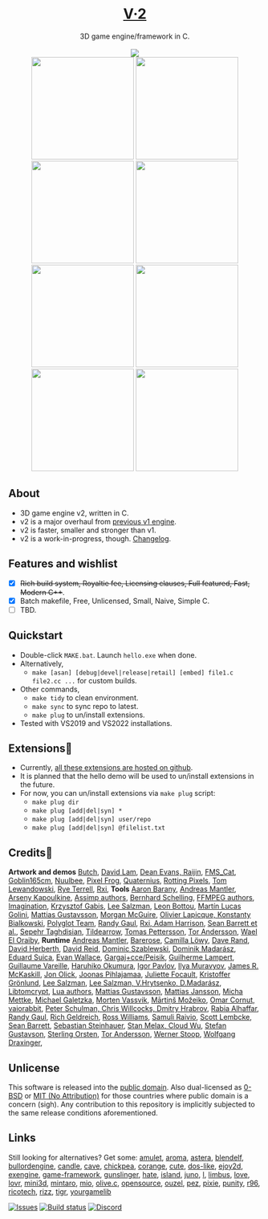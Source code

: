 <h1 align="center"><a href="#">V·2</a></h1>
<p align="center">
3D game engine/framework in C.<br/>
<br/>
<img src="https://i.imgur.com/AIEIWDk.png"              /><!--cubemap--><br/>
<img src="https://i.imgur.com/ipAYky8.png" width="204px"/><!--sprite-->
<img src="https://i.imgur.com/NlSb4ip.png" width="204px"/><!--sprite3d-->
<img src="https://i.imgur.com/rmdkSiB.png" width="204px"/><!--tiled-->
<img src="https://i.imgur.com/2BfIAFD.png" width="204px"/><!--model-->
<img src="https://i.imgur.com/Sskr5pS.png" width="204px"/><!--editor-->
<img src="https://i.imgur.com/GsgOZhu.png" width="204px"/><!--fx-->
<img src="https://i.imgur.com/24oKvLj.png" width="204px"/><!--shadertoy-->
<img src="https://i.imgur.com/F9ix0Zf.png" width="204px"/><!--shadows-->
</p>

## About
- 3D game engine v2, written in C.
- v2 is a major overhaul from [previous v1 engine](https://github.com/fwk3d/v1).
- v2 is faster, smaller and stronger than v1.
- v2 is a work-in-progress, though. [Changelog](CHANGELOG.md).

## Features and wishlist
- [x] ~~Rich build system, Royaltie fee, Licensing clauses, Full featured, Fast, Modern C++~~.
- [x] Batch makefile, Free, Unlicensed, Small, Naive, Simple C.
- [ ] TBD.

## Quickstart
- Double-click `MAKE.bat`. Launch `hello.exe` when done.
- Alternatively,
  - `make [asan] [debug|devel|release|retail] [embed] file1.c file2.cc ...` for custom builds.
- Other commands,
  - `make tidy` to clean environment.
  - `make sync` to sync repo to latest.
  - `make plug` to un/install extensions.
- Tested with VS2019 and VS2022 installations.

## Extensions💙
- Currently, [all these extensions are hosted on github](https://github.com/search?q=topic%3Aext-v2&type=repositories&s=updated&o=desc).
- It is planned that the hello demo will be used to un/install extensions in the future.
- For now, you can un/install extensions via `make plug` script:
  - `make plug dir`
  - `make plug [add|del|syn] *`
  - `make plug [add|del|syn] user/repo`
  - `make plug [add|del|syn] @filelist.txt`

## Credits💜
**Artwork and demos**
[Butch](https://opengameart.org/users/buch "for golden ui (CC-BY-SA 3.0)"),
[David Lam](https://en.wikipedia.org/wiki/Tokamak_(software) "for tokamak physics engine (ZLIB)"),
[Dean Evans, Raijin](https://youtu.be/RRvYkrrpMKo?t=147 "for their Map song (c)"),
[FMS_Cat](https://gist.github.com/FMS-Cat/a1ccea3ce866c34706084e3526204f4f "for nicest VHS/VCR shader around (MIT)"),
[Goblin165cm](https://sketchfab.com/3d-models/halloween-little-witch-ccc023590bfb4789af9322864e42d1ab "for witch 3D model (CC BY 4.0)"),
[Nuulbee](https://sketchfab.com/3d-models/kgirls01-d2f946f58a8040ae993cda70c97b302c "for kgirls01 3D model (CC BY-NC-ND 4.0)"),
[Pixel Frog](https://pixelfrog-assets.itch.io/ "for their lovely asesprites (CC0)"),
[Quaternius](https://www.patreon.com/quaternius "for their lovely 3D robots (CC0)"),
[Rotting Pixels](https://opengameart.org/content/2d-castle-platformer-tileset-16x16 "for castle-tileset (CC0)"),
[Tom Lewandowski](https://QuestStudios.com "for their MIDI recordings (c)"),
[Rye Terrell](https://github.com/wwwtyro/glsl-atmosphere "for nicest rayleigh/mie scattering shader around (CC0)"),
[Rxi](https://github.com/rxi/autobatch "for their lovely sprites & cats demo (MIT)"),
**Tools**
[Aaron Barany](https://github.com/akb825/Cuttlefish "for cuttlefish (APACHE2)"),
[Andreas Mantler](https://github.com/ands/sproutline/ "for sproutline (PD)"),
[Arseny Kapoulkine](https://github.com/zeux/pugixml/ "for pugixml (MIT)"),
[Assimp authors](https://github.com/assimp/assimp "for assimp (BSD3)"),
[Bernhard Schelling](https://github.com/schellingb/TinySoundFont "for tml.h (Zlib) and tsf.h (MIT)"),
[FFMPEG authors](https://www.ffmpeg.org/ "for ffmpeg (LGPL21)"),
[Imagination](https://developer.imaginationtech.com/pvrtextool/ "for pvrtextoolcli (ITL)"),
[Krzysztof Gabis](https://github.com/kgabis/ape "for split.py/join.py (MIT)"),
[Lee Salzman](https://github.com/lsalzman/iqm/tree/5882b8c32fa622eba3861a621bb715d693573420/demo "for iqm.cpp (PD)"),
[Leon Bottou](https://github.com/facebookresearch/CParser "for lcpp (MIT)"),
[Martín Lucas Golini](https://github.com/SpartanJ/eepp/commit/8552941da19380d7a629c4da80a976aec5d39e5c "for emscripten-fs.html (CC0)"),
[Mattias Gustavsson](https://github.com/mattiasgustavsson/libs "for mid.h (PD)"),
[Morgan McGuire](https://casual-effects.com/markdeep/ "for markdeep (BSD2)"),
[Olivier Lapicque, Konstanty Bialkowski](https://github.com/Konstanty/libmodplug "for libmodplug (PD)"),
[Polyglot Team](https://docs.google.com/spreadsheets/d/17f0dQawb-s_Fd7DHgmVvJoEGDMH_yoSd8EYigrb0zmM/edit "for polyglot gamedev (CC0)"),
[Randy Gaul](https://github.com/RandyGaul/cute_headers "for cute_asesprite (PD)"),
[Rxi, Adam Harrison](https://github.com/rxi/lite "for the exquisite lite editor (MIT)"),
[Sean Barrett et al.](https://github.com/nothings/stb "for stbiresize, stbrectpack (PD)"),
[Sepehr Taghdisian](https://github.com/septag/atlasc/ "for glslcc+atlasc (BSD2)"),
[Tildearrow](https://github.com/tildearrow/furnace/ "for Furnace (GPL2)"),
[Tomas Pettersson](http://www.drpetter.se/ "for sfxr (PD)"),
[Tor Andersson](https://github.com/ccxvii/asstools "for assiqe.c (BSD)"),
[Wael El Oraiby](https://github.com/eloraiby/delaunay "for delaunay.c (AGPL3)"),
**Runtime**
[Andreas Mantler](https://github.com/ands "for lightmapper and math library (PD)"),
[Barerose](https://github.com/barerose "for swrap (CC0) and math library (CC0)"),
[Camilla Löwy](https://github.com/elmindreda "for glfw3 and gleq (Zlib)"),
[Dave Rand](https://tools.ietf.org/html/rfc1978 "for ppp (PD)"),
[David Herberth](https://github.com/dav1dde/ "for glad generated code (PD)"),
[David Reid](https://github.com/mackron "for miniaudio (PD)"),
[Dominic Szablewski](https://github.com/phoboslab/pl_mpeg "for pl_mpeg (MIT)"),
[Dominik Madarász](https://github.com/zaklaus "for json5 parser (PD)"),
[Eduard Suica](https://github.com/eduardsui/tlse "for tlse (PD)"),
[Evan Wallace](https://github.com/evanw "for their math library (CC0)"), 
[Gargaj+cce/Peisik](https://github.com/gargaj/foxotron "for Foxotron/PBR shaders (UNLICENSE)"),
[Guilherme Lampert](https://github.com/glampert "for their math library (PD)"), 
[Guillaume Vareille](http://tinyfiledialogs.sourceforge.net "for tinyfiledialogs (ZLIB)"),
[Haruhiko Okumura](https://oku.edu.mie-u.ac.jp/~okumura/compression/ "for lzss (PD)"),
[Igor Pavlov](https://www.7-zip.org/ "for LZMA (PD)"),
[Ilya Muravyov](https://github.com/encode84 "for bcm, balz, crush, ulz, lz4x (PD)"),
[James R. McKaskill](https://github.com/jmckaskill/luaffi "for luaffi (MIT)"),
[Jon Olick](https://www.jonolick.com/ "for jo_mp1 and jo_mpeg (PD)"),
[Joonas Pihlajamaa](https://github.com/jokkebk/JUnzip "for JUnzip library (PD)"),
[Juliette Focault](https://github.com/juliettef/IconFontCppHeaders/blob/main/IconsMaterialDesign.h "for the generated MD header (ZLIB)"),
[Kristoffer Grönlund](https://github.com/krig "for their math library (CC0)"), 
[Lee Salzman](https://github.com/lsalzman/iqm/tree/5882b8c32fa622eba3861a621bb715d693573420/demo "for IQM spec & player (PD)"),
[Lee Salzman, V.Hrytsenko, D.Madarász](https://github.com/zpl-c/enet/ "for enet (MIT)"),
[Libtomcrypt](https://github.com/libtom/libtomcrypt "for libtomcrypt (Unlicense)"),
[Lua authors](https://www.lua.org/ "for Lua language (MIT)"),
[Mattias Gustavsson](https://github.com/mattiasgustavsson/libs "for thread.h and https.h (PD)"),
[Mattias Jansson](https://github.com/mjansson/rpmalloc "for rpmalloc (PD)"),
[Micha Mettke](https://github.com/vurtun "for nuklear and their math library (PD)"),
[Michael Galetzka](https://github.com/Cultrarius/Swarmz "for swarmz (UNLICENSE)"),
[Morten Vassvik](https://github.com/vassvik/mv_easy_font "for mv_easy_font (Unlicense)"),
[Mārtiņš Možeiko](https://gist.github.com/mmozeiko/68f0a8459ef2f98bcd879158011cc275 "for A* pathfinding (PD)"),
[Omar Cornut, vaiorabbit](https://github.com/ocornut/imgui/pull/3627 "for tables of unicode ranges (MIT-0)"),
[Peter Schulman, Chris Willcocks, Dmitry Hrabrov](https://github.com/vurtun/nuklear "for nuklear patches (PD)"),
[Rabia Alhaffar](https://github.com/Rabios/ice_libs "for ice_batt.h (PD)"),
[Randy Gaul](https://web.archive.org/*/http://www.randygaul.net/wp-content/uploads/2021/04/handle_table.cpp "for HandleTable (PD)"),
[Rich Geldreich](https://github.com/richgel999/miniz "for miniz (PD)"),
[Ross Williams](http://ross.net/compression/lzrw3a.html "for lzrw3a (PD)"),
[Samuli Raivio](https://github.com/bqqbarbhg/bq_websocket "for bq_websocket (PD)"),
[Scott Lembcke](https://github.com/slembcke/debugger.lua "for lua debugger (MIT)"),
[Sean Barrett](https://github.com/nothings "for stb_image, stb_image_write, stb_sprintf, stb_truetype and stb_vorbis (PD)"),
[Sebastian Steinhauer](https://github.com/kieselsteini "for sts_mixer (PD)"),
[Stan Melax, Cloud Wu](https://web.archive.org/web/20031204035320/http://www.melax.com/polychop/gdmag.pdf "for polychop C algorithm (PD)"),
[Stefan Gustavson](https://github.com/stegu/perlin-noise "for simplex noise (PD)"),
[Sterling Orsten](https://github.com/sgorsten "for their math library (UNLICENSE)"),
[Tor Andersson](https://github.com/ccxvii/minilibs "for xml.c (PD)"),
[Werner Stoop](engine/split/3rd_eval.h "for their expression evaluator (PD)"),
[Wolfgang Draxinger](https://github.com/datenwolf "for their math library (WTFPL2)"), 

## Unlicense
This software is released into the [public domain](https://unlicense.org/). Also dual-licensed as [0-BSD](https://opensource.org/licenses/0BSD) or [MIT (No Attribution)](https://github.com/aws/mit-0) for those countries where public domain is a concern (sigh). Any contribution to this repository is implicitly subjected to the same release conditions aforementioned.

## Links
Still looking for alternatives? Get some: [amulet](https://github.com/ianmaclarty/amulet), [aroma](https://github.com/leafo/aroma/), [astera](https://github.com/tek256/astera), [blendelf](https://github.com/jesterKing/BlendELF), [bullordengine](https://github.com/MarilynDafa/Bulllord-Engine), [candle](https://github.com/EvilPudding/candle), [cave](https://github.com/kieselsteini/cave), [chickpea](https://github.com/ivansafrin/chickpea), [corange](https://github.com/orangeduck/Corange), [cute](https://github.com/RandyGaul/cute_framework), [dos-like](https://github.com/mattiasgustavsson/dos-like), [ejoy2d](https://github.com/ejoy/ejoy2d), [exengine](https://github.com/exezin/exengine), [game-framework](https://github.com/Planimeter/game-framework), [gunslinger](https://github.com/MrFrenik/gunslinger), [hate](https://github.com/excessive/hate), [island](https://github.com/island-org/island), [juno](https://github.com/rxi/juno), [l](https://github.com/Lyatus/L), [limbus](https://github.com/redien/limbus), [love](https://github.com/love2d/love/), [lovr](https://github.com/bjornbytes/lovr), [mini3d](https://github.com/mini3d/mini3d), [mintaro](https://github.com/mackron/mintaro), [mio](https://github.com/ccxvii/mio), [olive.c](https://github.com/tsoding/olive.c), [opensource](https://github.com/w23/OpenSource), [ouzel](https://github.com/elnormous/ouzel/), [pez](https://github.com/prideout/pez), [pixie](https://github.com/mattiasgustavsson/pixie), [punity](https://github.com/martincohen/Punity), [r96](https://github.com/badlogic/r96), [ricotech](https://github.com/dbechrd/RicoTech), [rizz](https://github.com/septag/rizz), [tigr](https://github.com/erkkah/tigr), [yourgamelib](https://github.com/duddel/yourgamelib)

<a href="https://github.com/fwk3d/v2/issues"><img alt="Issues" src="https://img.shields.io/github/issues-raw/fwk3d/v2.svg?label=Issues&logo=github&logoColor=white"/></a> <a href="https://github.com/fwk3d/v2/actions/workflows/build.yml"><img alt="Build status" src="https://github.com/fwk3d/v2/actions/workflows/build.yml/badge.svg"/></a> <a href="https://discord.gg/UpB7nahEFU"><img alt="Discord" src="https://img.shields.io/discord/270565488365535232?color=5865F2&label=Chat&logo=discord&logoColor=white"/></a> 

<!-- 
🟥🟧🟨🟩🟦🟪❤️🧡💛💚💙💜

What, When, Where, Why, How, Which, Who, and Whom
-->
